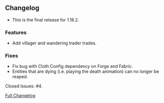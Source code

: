 ## Changelog

- This is the final release for 1.18.2.

### Features

- Add villager and wandering trader trades.

### Fixes

- Fix bug with Cloth Config dependency on Forge and Fabric.
- Entities that are dying (i.e. playing the death animation) can no longer be reaped.

Closed Issues: #4.

[Full Changelog](https://github.com/JamCoreModding/Reaping/compare/2.1.4...2.1.5)
